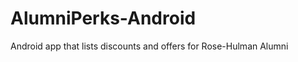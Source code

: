 AlumniPerks-Android
===================

Android app that lists discounts and offers for Rose-Hulman Alumni
